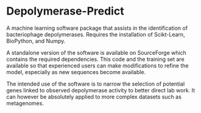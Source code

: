# Depolymerase-Predict

A machine learning software package that assists in the identification of bacteriophage depolymerases. Requires the installation of Scikt-Learn, BioPython, and Numpy.

A standalone version of the software is available on SourceForge which contains the required dependencies. This code and the training set are available so that
experienced users can make modifications to refine the model, especially as new sequences become available.

The intended use of the software is to narrow the selection of potential genes linked to observed depolymerase activity to better direct lab work. It can however
be absolutely applied to more complex datasets such as metagenomes. 
